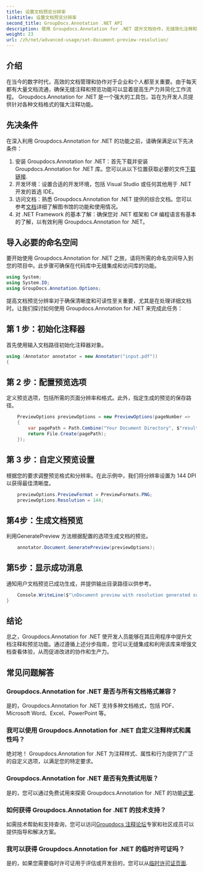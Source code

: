 ```yaml
---
title: 设置文档预览分辨率
linktitle: 设置文档预览分辨率
second_title: GroupDocs.Annotation .NET API
description: 使用 Groupdocs.Annotation for .NET 提升文档协作，无缝简化注释和预览功能。
weight: 23
url: /zh/net/advanced-usage/set-document-preview-resolution/
---
```

## 介绍
在当今的数字时代，高效的文档管理和协作对于企业和个人都至关重要。由于每天都有大量文档流通，确保无缝注释和预览功能可以显着提高生产力并简化工作流程。 Groupdocs.Annotation for .NET 是一个强大的工具包，旨在为开发人员提供针对各种文档格式的强大注释功能。
## 先决条件
在深入利用 Groupdocs.Annotation for .NET 的功能之前，请确保满足以下先决条件：
1. 安装 Groupdocs.Annotation for .NET：首先下载并安装 Groupdocs.Annotation for .NET 库。您可以从以下位置获取必要的文件[下载链接](https://releases.groupdocs.com/annotation/net/).
2. 开发环境：设置合适的开发环境，包括 Visual Studio 或任何其他用于 .NET 开发的首选 IDE。
3. 访问文档：熟悉 Groupdocs.Annotation for .NET 提供的综合文档。您可以参考[文档](https://tutorials.groupdocs.com/annotation/net/)详细了解图书馆的功能和使用情况。
4. 对 .NET Framework 的基本了解：确保您对 .NET 框架和 C# 编程语言有基本的了解，以有效利用 Groupdocs.Annotation for .NET。

## 导入必要的命名空间
要开始使用 Groupdocs.Annotation for .NET 之旅，请将所需的命名空间导入到您的项目中。此步骤可确保在代码库中无缝集成和访问库的功能。

```csharp
using System;
using System.IO;
using GroupDocs.Annotation.Options;
```

提高文档预览分辨率对于确保清晰度和可读性至关重要，尤其是在处理详细文档时。让我们探讨如何使用 Groupdocs.Annotation for .NET 来完成此任务：
## 第 1 步：初始化注释器
首先使用输入文档路径初始化注释器对象。
```csharp
using (Annotator annotator = new Annotator("input.pdf"))
{
```
## 第 2 步：配置预览选项
定义预览选项，包括所需的页面分辨率和格式。此外，指定生成的预览的保存路径。
```csharp
    PreviewOptions previewOptions = new PreviewOptions(pageNumber =>
    {
        var pagePath = Path.Combine("Your Document Directory", $"result_with_resolution_{pageNumber}.png");
        return File.Create(pagePath);
    });
```
## 第 3 步：自定义预览设置
根据您的要求调整预览格式和分辨率。在此示例中，我们将分辨率设置为 144 DPI 以获得最佳清晰度。
```csharp
    previewOptions.PreviewFormat = PreviewFormats.PNG;
    previewOptions.Resolution = 144;
```
## 第4步：生成文档预览
利用GeneratePreview 方法根据配置的选项生成文档的预览。
```csharp
    annotator.Document.GeneratePreview(previewOptions);
```
## 第5步：显示成功消息
通知用户文档预览已成功生成，并提供输出目录路径以供参考。
```csharp
    Console.WriteLine($"\nDocument preview with resolution generated successfully.\nCheck output in {"Your Document Directory"}.");
}
```

## 结论
总之，Groupdocs.Annotation for .NET 使开发人员能够在其应用程序中提升文档注释和预览功能。通过遵循上述分步指南，您可以无缝集成和利用该库来增强文档查看体验，从而促进改进的协作和生产力。
## 常见问题解答
### Groupdocs.Annotation for .NET 是否与所有文档格式兼容？
是的，Groupdocs.Annotation for .NET 支持多种文档格式，包括 PDF、Microsoft Word、Excel、PowerPoint 等。
### 我可以使用 Groupdocs.Annotation for .NET 自定义注释样式和属性吗？
绝对地！ Groupdocs.Annotation for .NET 为注释样式、属性和行为提供了广泛的自定义选项，以满足您的特定要求。
### Groupdocs.Annotation for .NET 是否有免费试用版？
是的，您可以通过免费试用来探索 Groupdocs.Annotation for .NET 的功能[这里](https://releases.groupdocs.com/).
### 如何获得 Groupdocs.Annotation for .NET 的技术支持？
如需技术帮助和支持查询，您可以访问[Groupdocs 注释论坛](https://forum.groupdocs.com/c/annotation/10)专家和社区成员可以提供指导和解决方案。
### 我可以获得 Groupdocs.Annotation for .NET 的临时许可证吗？
是的，如果您需要临时许可证用于评估或开发目的，您可以从[临时许可证页面](https://purchase.groupdocs.com/temporary-license/).
